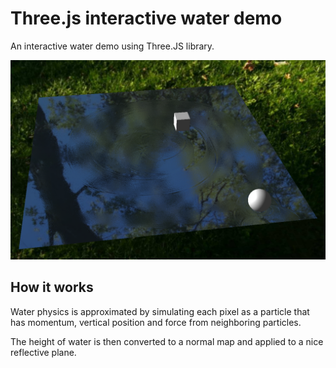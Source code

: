 # Three.js interactive water demo
An interactive water demo using Three.JS library.

![screenshot](./screenshot.png)

## How it works
Water physics is approximated by simulating each pixel as a particle that has momentum, vertical position and force from neighboring particles.

The height of water is then converted to a normal map and applied to a nice reflective plane. 